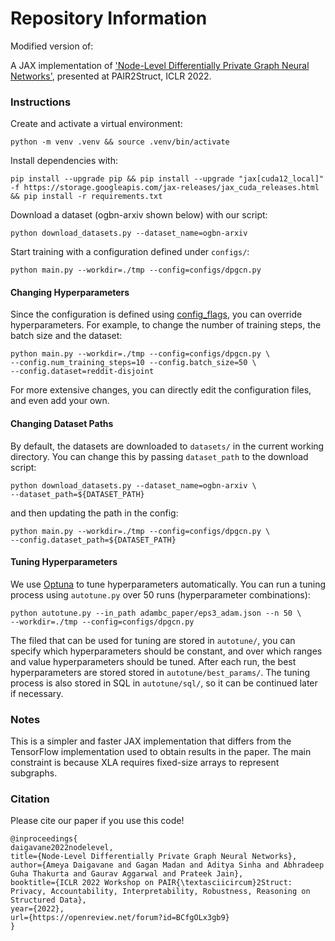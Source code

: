 # Repository Information

Modified version of:

A JAX implementation of ['Node-Level Differentially Private Graph
Neural Networks'](https://github.com/google-research/google-research/tree/master/differentially_private_gnns), presented at PAIR2Struct, ICLR 2022.



### Instructions

Create and activate a virtual environment:

```shell
python -m venv .venv && source .venv/bin/activate
```

Install dependencies with:

```shell
pip install --upgrade pip && pip install --upgrade "jax[cuda12_local]" -f https://storage.googleapis.com/jax-releases/jax_cuda_releases.html && pip install -r requirements.txt
```

Download a dataset (ogbn-arxiv shown below) with our script:

```shell
python download_datasets.py --dataset_name=ogbn-arxiv
```

Start training with a configuration defined
under `configs/`:

```shell
python main.py --workdir=./tmp --config=configs/dpgcn.py
```

#### Changing Hyperparameters

Since the configuration is defined using
[config_flags](https://github.com/google/ml_collections/tree/master#config-flags),
you can override hyperparameters. For example, to change the number of training
steps, the batch size and the dataset:

```shell
python main.py --workdir=./tmp --config=configs/dpgcn.py \
--config.num_training_steps=10 --config.batch_size=50 \
--config.dataset=reddit-disjoint
```

For more extensive changes, you can directly edit the configuration files,
and even add your own.

#### Changing Dataset Paths

By default, the datasets are downloaded to `datasets/` in the current working
directory. You can change this by passing `dataset_path` to the download script:

```shell
python download_datasets.py --dataset_name=ogbn-arxiv \
--dataset_path=${DATASET_PATH}
```

and then updating the path in the config:

```shell
python main.py --workdir=./tmp --config=configs/dpgcn.py \
--config.dataset_path=${DATASET_PATH}
```

#### Tuning Hyperparameters

We use [Optuna](https://optuna.readthedocs.io/en/stable/) to tune hyperparameters 
automatically. You can run a tuning process using `autotune.py` over 50 runs
(hyperparameter combinations):

```shell
python autotune.py --in_path adambc_paper/eps3_adam.json --n 50 \
--workdir=./tmp --config=configs/dpgcn.py
```

The filed that can be used for tuning are stored in `autotune/`, you can specify
which hyperparameters should be constant, and over which ranges and value
hyperparameters should be tuned. After each run, the best hyperparameters are stored
stored in `autotune/best_params/`. The tuning process is also stored in SQL in
`autotune/sql/`, so it can be continued later if necessary.

### Notes

This is a simpler and faster JAX implementation
that differs from the TensorFlow implementation
used to obtain results in the paper.
The main constraint is because XLA requires
fixed-size arrays to represent subgraphs.

### Citation

Please cite our paper if you use this code!

```text
@inproceedings{
daigavane2022nodelevel,
title={Node-Level Differentially Private Graph Neural Networks},
author={Ameya Daigavane and Gagan Madan and Aditya Sinha and Abhradeep Guha Thakurta and Gaurav Aggarwal and Prateek Jain},
booktitle={ICLR 2022 Workshop on PAIR{\textasciicircum}2Struct: Privacy, Accountability, Interpretability, Robustness, Reasoning on Structured Data},
year={2022},
url={https://openreview.net/forum?id=BCfgOLx3gb9}
}
```

